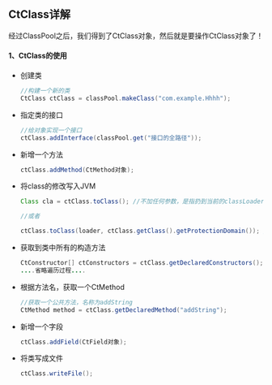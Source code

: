 ## CtClass详解

经过ClassPool之后，我们得到了CtClass对象，然后就是要操作CtClass对象了！



#### 1、CtClass的使用



- 创建类

  ```java
  //构建一个新的类
  CtClass ctClass = classPool.makeClass("com.example.Hhhh");
  ```

- 指定类的接口

  ```java
  //给对象实现一个接口
  ctClass.addInterface(classPool.get("接口的全路径"));
  ```

- 新增一个方法

  ```java
  ctClass.addMethod(CtMethod对象);
  ```

- 将class的修改写入JVM

  ```java
  Class cla = ctClass.toClass(); //不加任何参数，是指扔到当前的classLoader去加载
  
  //或者
  
  ctClass.toClass(loader, ctClass.getClass().getProtectionDomain()); //指定了把当前的class扔给哪个classLoader加载
  ```

- 获取到类中所有的构造方法

  ```java
  CtConstructor[] ctConstructors = ctClass.getDeclaredConstructors();
  ....省略遍历过程....
  ```

- 根据方法名，获取一个CtMethod

  ```java
  //获取一个公共方法，名称为addString
  CtMethod method = ctClass.getDeclaredMethod("addString");
  ```

- 新增一个字段

  ```java
  ctClass.addField(CtField对象);
  ```

- 将类写成文件  

  ```java
  ctClass.writeFile();
  ```

  ​    